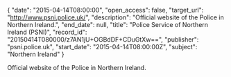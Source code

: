 {
  "date": "2015-04-14T08:00:00", 
  "open_access": false, 
  "target_url": "http://www.psni.police.uk/", 
  "description": "Official website of the Police in Northern Ireland.", 
  "end_date": null, 
  "title": "Police Service of Northern Ireland (PSNI)", 
  "record_id": "20150414T080000/z7AN1jU+OGBdDF+CDuGtXw==", 
  "publisher": "psni.police.uk", 
  "start_date": "2015-04-14T08:00:00Z", 
  "subject": "Northern Ireland"
}

Official website of the Police in Northern Ireland.